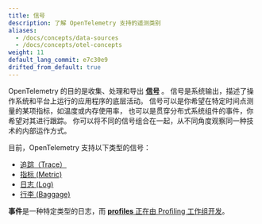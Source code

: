 ```yaml
---
title: 信号
description: 了解 OpenTelemetry 支持的遥测类别
aliases:
  - /docs/concepts/data-sources
  - /docs/concepts/otel-concepts
weight: 11
default_lang_commit: e7c30e9
drifted_from_default: true
---
```


OpenTelemetry 的目的是收集、处理和导出 **[信号][]** 。
信号是系统输出，描述了操作系统和平台上运行的应用程序的底层活动。
信号可以是你希望在特定时间点测量的某项指标，如温度或内存使用率，
也可以是贯穿分布式系统组件的事件，你希望对其进行跟踪。
你可以将不同的信号组合在一起，从不同角度观察同一种技术的内部运作方式。

目前，OpenTelemetry 支持以下类型的信号：

- [追踪（Trace）](/docs/concepts/signals/traces)
- [指标 (Metric)](/docs/concepts/signals/metrics)
- [日志 (Log)](/docs/concepts/signals/logs)
- [行李 (Baggage)](/docs/concepts/signals/baggage)

**事件**是一种特定类型的日志，而
[**profiles** 正在由 Profiling 工作组开发](https://github.com/open-telemetry/opentelemetry-specification/blob/main/oteps/profiles/0212-profiling-vision.md)。

[信号]: /docs/specs/otel/glossary/#signals
